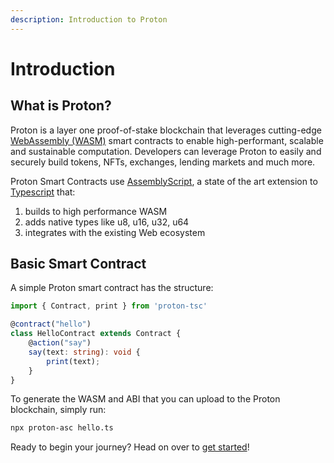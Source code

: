 ```yaml
---
description: Introduction to Proton
---
```


# Introduction

## What is Proton?

Proton is a layer one proof-of-stake blockchain that leverages cutting-edge [WebAssembly (WASM)](https://webassembly.org) smart contracts to enable high-performant, scalable and sustainable computation. Developers can leverage Proton to easily and securely build tokens, NFTs, exchanges, lending markets and much more.

Proton Smart Contracts use [AssemblyScript](https://www.assemblyscript.org/), a state of the art extension to [Typescript](https://www.typescriptlang.org/) that:
1. builds to high performance WASM
2. adds native types like u8, u16, u32, u64
3. integrates with the existing Web ecosystem

## Basic Smart Contract
A simple Proton smart contract has the structure:

```ts
import { Contract, print } from 'proton-tsc'

@contract("hello")
class HelloContract extends Contract {
    @action("say")
    say(text: string): void {
        print(text);
    }
}
```

To generate the WASM and ABI that you can upload to the Proton blockchain, simply run:
```sh
npx proton-asc hello.ts
```

Ready to begin your journey? Head on over to [get started](./getting-started.md)!
